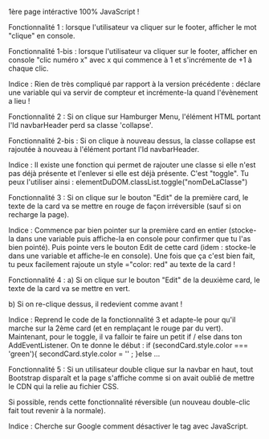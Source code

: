 1ère page intéractive 100% JavaScript !



Fonctionnalité 1 :
lorsque l'utilisateur va cliquer sur le footer, afficher le mot "clique" en console.

Fonctionnalité 1-bis :
lorsque l'utilisateur va cliquer sur le footer, afficher en console "clic numéro x" avec x qui commence à 1 et s'incrémente de +1 à chaque clic.

Indice : Rien de très compliqué par rapport à la version précédente : déclare une variable qui va servir de compteur et incrémente-la quand l'évènement a lieu !



Fonctionnalité 2 :
Si on clique sur Hamburger Menu, l'élément HTML portant l'Id navbarHeader perd sa classe 'collapse'.

Fonctionnalité 2-bis :
Si on clique à nouveau dessus, la classe collapse est rajoutée à nouveau à l'élément portant l'Id navbarHeader.

Indice : Il existe une fonction qui permet de rajouter une classe si elle n'est pas déjà présente et l'enlever si elle est déjà présente. C'est "toggle". Tu peux l'utiliser ainsi : elementDuDOM.classList.toggle("nomDeLaClasse")



Fonctionnalité 3 :
Si on clique sur le bouton "Edit" de la première card, le texte de la card va se mettre en rouge de façon irréversible (sauf si on recharge la page). 

Indice : Commence par bien pointer sur la première card en entier (stocke-la dans une variable puis affiche-la en console pour confirmer que tu l'as bien pointé).
Puis pointe vers le bouton Edit de cette card (idem : stocke-le dans une variable et affiche-le en console).
Une fois que ça c'est bien fait, tu peux facilement rajoute un style ="color: red" au texte de la card !



Fonctionnalité 4 :
a) Si on clique sur le bouton "Edit" de la deuxième card, le texte de la card va se mettre en vert.

b) Si on re-clique dessus, il redevient comme avant !

Indice : Reprend le code de la fonctionnalité 3 et adapte-le pour qu'il marche sur la 2ème card (et en remplaçant le rouge par du vert).
Maintenant, pour le toggle, il va falloir te faire un petit if / else dans ton AddEventListener. On te donne le début :
if (secondCard.style.color === 'green'){
secondCard.style.color = '' ;
}else …



Fonctionnalité 5 :
Si un utilisateur double clique sur la navbar en haut, tout Bootstrap disparaît et la page s'affiche comme si on avait oublié de mettre le CDN qui la relie au fichier CSS.

Si possible, rends cette fonctionnalité réversible (un nouveau double-clic fait tout revenir à la normale).

Indice : Cherche sur Google comment désactiver le tag <link> avec JavaScript.

